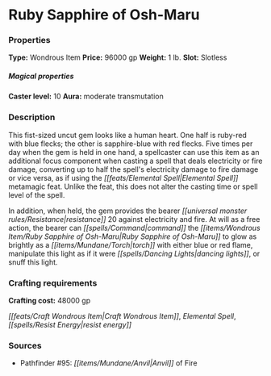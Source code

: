 ﻿---
Title: "Ruby Sapphire of Osh-Maru"
Type: "Wondrous Item"
Price: "96000 gp"
Weight: "1 lb."
Slot: "Slotless"
Caster level: "10"
Aura: "moderate transmutation"
Description: |
  "This fist-sized uncut gem looks like a human heart. One half is ruby-red with blue flecks; the other is sapphire-blue with red flecks. Five times per day when the gem is held in one hand, a spellcaster can use this item as an additional focus component when casting a spell that deals electricity or fire damage, converting up to half the spell's electricity damage to fire damage or vice versa, as if using the Elemental Spell metamagic feat. Unlike the feat, this does not alter the casting time or spell level of the spell.
  In addition, when held, the gem provides the bearer resistance 20 against electricity and fire. At will as a free action, the bearer can command the _Ruby Sapphire of Osh-Maru_ to glow as brightly as a torch with either blue or red flame, manipulate this light as if it were dancing lights, or snuff this light."
Crafting cost: "48000 gp"
Sources: "['Pathfinder #95: Anvil of Fire']"
---

# Ruby Sapphire of Osh-Maru

### Properties

**Type:** Wondrous Item **Price:** 96000 gp **Weight:** 1 lb. **Slot:** Slotless

##### Magical properties

**Caster level:** 10 **Aura:** moderate transmutation

### Description

This fist-sized uncut gem looks like a human heart. One half is ruby-red with blue flecks; the other is sapphire-blue with red flecks. Five times per day when the gem is held in one hand, a spellcaster can use this item as an additional focus component when casting a spell that deals electricity or fire damage, converting up to half the spell's electricity damage to fire damage or vice versa, as if using the _[[feats/Elemental Spell|Elemental Spell]]_ metamagic feat. Unlike the feat, this does not alter the casting time or spell level of the spell.

In addition, when held, the gem provides the bearer _[[universal monster rules/Resistance|resistance]]_ 20 against electricity and fire. At will as a free action, the bearer can _[[spells/Command|command]]_ the _[[items/Wondrous Item/Ruby Sapphire of Osh-Maru|Ruby Sapphire of Osh-Maru]]_ to glow as brightly as a _[[items/Mundane/Torch|torch]]_ with either blue or red flame, manipulate this light as if it were _[[spells/Dancing Lights|dancing lights]]_, or snuff this light.

### Crafting requirements

**Crafting cost:** 48000 gp

_[[feats/Craft Wondrous Item|Craft Wondrous Item]]_, _Elemental Spell_, _[[spells/Resist Energy|resist energy]]_

### Sources

* Pathfinder #95: _[[items/Mundane/Anvil|Anvil]]_ of Fire
